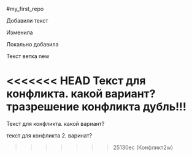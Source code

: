 ﻿#my_first_repo

Добавили текст 

Изменила 


Локально добавила 

Текст ветка new

<<<<<<< HEAD
Текст для конфликта. какой вариант?   тразрешение конфликта дубль!!!
=======
Текст для конфликта. какой вариант? 

текст для конфликта 2. варинат? 
>>>>>>> 25130ec (Конфликт2w)
